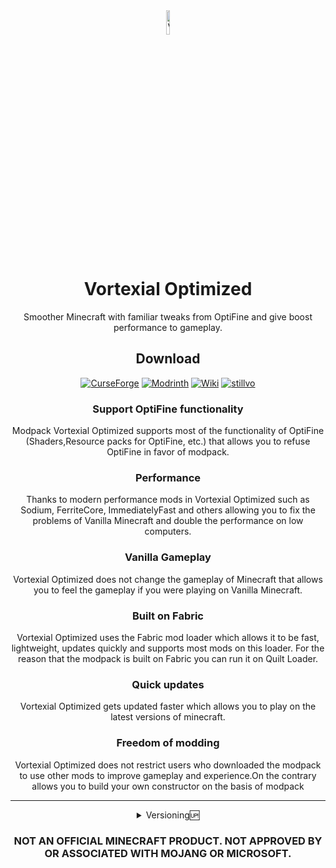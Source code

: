 <div align="center">

<img src="https://i.imgur.com/XNrsIvn.png" alt="VO logo" width="10%" height="10%">

# Vortexial Optimized


Smoother Minecraft with familiar tweaks from OptiFine and give boost performance to gameplay.

## Download

[![CurseForge][img-cf]][url-cf]
[![Modrinth][img-modrinth]][url-modrinth]
[![Wiki][img-wiki]][url-wiki]
[![stillvo][img-stillvo]][url-stillvo]


### **Support OptiFine functionality**

Modpack Vortexial Optimized supports most of the functionality of OptiFine (Shaders,Resource  packs for OptiFine, etc.) that allows you to refuse OptiFine in favor of modpack.

### **Performance**

Thanks to modern performance mods in Vortexial Optimized such as Sodium, FerriteCore, ImmediatelyFast and others allowing you to fix the problems of Vanilla Minecraft and double the performance on low computers.

### **Vanilla Gameplay**

Vortexial Optimized does not change the gameplay of Minecraft that allows you to feel the gameplay if you were playing on Vanilla Minecraft.

### **Built on Fabric**

Vortexial Optimized uses the Fabric mod loader which allows it to be fast, lightweight, updates quickly and supports most mods on this loader. For the reason that the modpack is built on Fabric you can run it on Quilt Loader.

### Quick updates

Vortexial Optimized gets updated faster which allows you to play on the latest versions of minecraft.

### Freedom of modding

Vortexial Optimized does not restrict users who downloaded the modpack to use other mods to improve gameplay and experience.On the contrary allows you to build your own constructor on the basis of modpack



***

<details>
<summary>Versioning🆙</summary>

The versioning format is **`x.y.z-<pre-release>-<MC version>`**, where

- **`x:`** MAJOR version *(1.20 was 1.y.z, 1.21 was 2.y.z )*
- **`y:`** MINOR version (*Big updates - Mod addition/removal)*
- **`z:`** PATCH version (*Small changes - Micro Config Update,Mod Updates)*
- **`pre-release:`** For untested,breaking changes,not ready for use versions *(Values: alpha,beta)*
- the MC version taken is the minor release the version of VO is for.

**`x.y.z`** is reset to x.0.0 for every new MC release as different MC versions are very likely to have different mod sets available for them.

</details>

### NOT AN OFFICIAL MINECRAFT PRODUCT. NOT APPROVED BY OR ASSOCIATED WITH MOJANG OR MICROSOFT.

<!-- Images -->
[img-cf]: <https://img.shields.io/badge/Curseforge-black?style=for-the-badge&logo=curseforge&logoColor=%23b84304&logoSize=64&label=On&labelColor=black&color=%23b84304>
[img-modrinth]: <https://img.shields.io/badge/Modrint-black?style=for-the-badge&logo=modrinth&logoColor=%2300AF5C&logoSize=64&label=On&labelColor=black&color=%23017520>
[img-wiki]: <https://img.shields.io/badge/wiki-black?style=for-the-badge&logo=gitbook&logoColor=%237f03fc&logoSize=64&label=On&labelColor=black&color=%237f03fc>
[img-stillvo]: <https://img.shields.io/badge/still_vanilla_optimized-vo?style=for-the-badge&color=6700cf>

<!-- URLs -->
[url-cf]: <https://www.curseforge.com/minecraft/modpacks/vortexial-optimized>
[url-modrinth]: <https://modrinth.com/modpack/vortexial-optimized>
[url-wiki]: <https://vortexial-optimized.gitbook.io/vortexial-optimized>
[url-stillvo]: <https://gist.github.com/chizusrevenge/6c1ee85b2d5108e7862669d522e2e241>